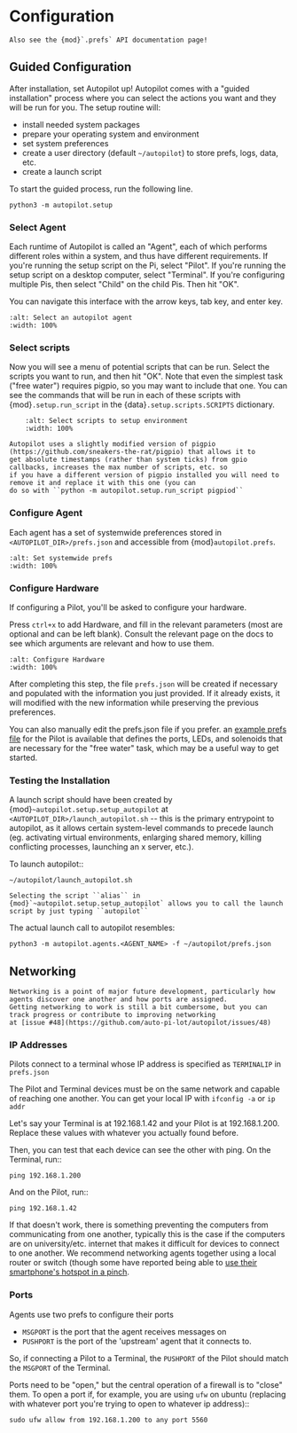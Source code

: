 # Configuration

```{admonition} idea
Also see the {mod}`.prefs` API documentation page!
```

## Guided Configuration

After installation, set Autopilot up! Autopilot comes with a "guided installation" process where you can select the 
actions you want and they will be run for you. The setup routine will:

* install needed system packages
* prepare your operating system and environment
* set system preferences
* create a user directory (default `~/autopilot`) to store prefs, logs, data, etc.
* create a launch script

To start the guided process, run the following line.

```
python3 -m autopilot.setup
```

### Select Agent

Each runtime of Autopilot is called an "Agent", each of which performs different roles within a system, and thus have different requirements.
If you're running the setup script on the Pi, select "Pilot". If you're running the setup script on a desktop computer, select "Terminal".
If you're configuring multiple Pis, then select "Child" on the child Pis. Then hit "OK".

You can navigate this interface with the arrow keys, tab key, and enter key.

```{image} ../_images/setup_agent_selection.png
:alt: Select an autopilot agent
:width: 100%
```

### Select scripts
Now you will see a menu of potential scripts that can be run.
Select the scripts you want to run, and then hit "OK". Note that even the simplest task ("free water") requires pigpio,
so you may want to include that one. You can see the commands that will be run in each of these scripts with {mod}`.setup.run_script`
in the {data}`.setup.scripts.SCRIPTS` dictionary.


```{image} ../_images/setup_scripts.png
    :alt: Select scripts to setup environment
    :width: 100%
```

```{note}
Autopilot uses a slightly modified version of pigpio (https://github.com/sneakers-the-rat/pigpio) that allows it to
get absolute timestamps (rather than system ticks) from gpio callbacks, increases the max number of scripts, etc. so
if you have a different version of pigpio installed you will need to remove it and replace it with this one (you can
do so with ``python -m autopilot.setup.run_script pigpiod``
```

### Configure Agent

Each agent has a set of systemwide preferences stored in ``<AUTOPILOT_DIR>/prefs.json`` and accessible from {mod}`autopilot.prefs`.

```{image} ../_images/setup_agent.png
:alt: Set systemwide prefs
:width: 100%
```

### Configure Hardware

If configuring a Pilot, you'll be asked to configure your hardware.

Press ``ctrl+x`` to add Hardware, and fill in the relevant parameters (most are optional and can be left blank).
Consult the relevant page on the docs to see which arguments are relevant and how to use them.

```{image}  ../_images/setup_hardware.gif
:alt: Configure Hardware
:width: 100%
```

After completing this step, the file `prefs.json` will be created if necessary and populated with the information you just provided.
If it already exists, it will modified with the new information while preserving the previous preferences.

You can also manually edit the prefs.json file if you prefer.
an [example prefs file](https://github.com/auto-pi-lot/autopilot/blob/main/examples/prefs/pilot_prefs.json) for the Pilot is available
that defines the ports, LEDs, and solenoids that are necessary for the "free water" task, which may be a useful way to get started.

### Testing the Installation

A launch script should have been created by {mod}`~autopilot.setup.setup_autopilot` at ``<AUTOPILOT_DIR>/launch_autopilot.sh`` --
this is the primary entrypoint to autopilot, as it allows certain system-level commands to precede launch (eg.
activating virtual environments, enlarging shared memory, killing conflicting processes, launching an x server, etc.).

To launch autopilot::

    ~/autopilot/launch_autopilot.sh

```{note}
Selecting the script ``alias`` in {mod}`~autopilot.setup.setup_autopilot` allows you to call the launch script by just typing ``autopilot``
```

The actual launch call to autopilot resembles:

```
python3 -m autopilot.agents.<AGENT_NAME> -f ~/autopilot/prefs.json
```

## Networking

```{note}
Networking is a point of major future development, particularly how agents discover one another and how ports are assigned.
Getting networking to work is still a bit cumbersome, but you can track progress or contribute to improving networking
at [issue #48](https://github.com/auto-pi-lot/autopilot/issues/48)
```

### IP Addresses

Pilots connect to a terminal whose IP address is specified as ``TERMINALIP`` in ``prefs.json``

The Pilot and Terminal devices must be on the same network and capable of reaching one another.
You can get your local IP with `ifconfig -a` or `ip addr`

Let's say your Terminal is at 192.168.1.42 and your Pilot is at 192.168.1.200. Replace these values with whatever you actually found before.

Then, you can test that each device can see the other with ping. On the Terminal, run::

    ping 192.168.1.200

And on the Pilot, run::

    ping 192.168.1.42

If that doesn't work, there is something preventing the computers from communicating from one another, typically this is the
case if the computers are on university/etc. internet that makes it difficult for devices to connect to one another. We
recommend networking agents together using a local router or switch (though some have reported being able to
[use their smartphone's hotspot in a pinch](https://groups.google.com/g/autopilot-users/c/JvWIPpYY0TI/m/fzSBET8PAAAJ).

### Ports

Agents use two prefs to configure their ports

* ``MSGPORT`` is the port that the agent receives messages on
* ``PUSHPORT`` is the port of the 'upstream' agent that it connects to.

So, if connecting a Pilot to a Terminal, the ``PUSHPORT`` of the Pilot should match the ``MSGPORT`` of the Terminal.

Ports need to be "open," but the central operation of a firewall is to "close" them. To open a port if, for example,
you are using ``ufw`` on ubuntu (replacing with whatever port you're trying to open to whatever ip address)::

    sudo ufw allow from 192.168.1.200 to any port 5560


